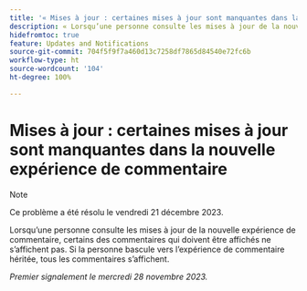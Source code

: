 ```yaml
---
title: '« Mises à jour : certaines mises à jour sont manquantes dans la nouvelle expérience de commentaire »'
description: « Lorsqu’une personne consulte les mises à jour de la nouvelle expérience de commentaire, certains des commentaires qui doivent être affichés ne s’affichent pas. Si la personne bascule vers l’expérience de commentaire héritée, tous les commentaires s’affichent. »
hidefromtoc: true
feature: Updates and Notifications
source-git-commit: 704f5f9f7a460d13c7258df7865d84540e72fc6b
workflow-type: ht
source-wordcount: '104'
ht-degree: 100%

---
```



# Mises à jour : certaines mises à jour sont manquantes dans la nouvelle expérience de commentaire

>[!NOTE]
>
>Ce problème a été résolu le vendredi 21 décembre 2023.

Lorsqu’une personne consulte les mises à jour de la nouvelle expérience de commentaire, certains des commentaires qui doivent être affichés ne s’affichent pas. Si la personne bascule vers l’expérience de commentaire héritée, tous les commentaires s’affichent.

_Premier signalement le mercredi 28 novembre 2023._

